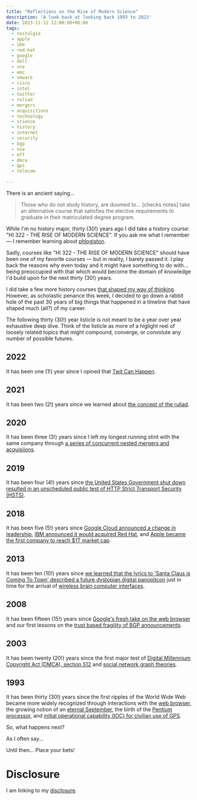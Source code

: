 ```yaml
---
title: "Reflections on the Rise of Modern Science"
description: 'A look back at looking back 1993 to 2023'
date: 2023-11-12 12:00:00+00:00
tags: 
  - nostalgia
  - apple
  - ibm
  - red-hat
  - google
  - dell
  - vce
  - emc
  - vmware
  - cisco
  - intel
  - twitter
  - ruliad
  - mergers
  - acquisitions
  - technology
  - science
  - history
  - internet
  - security
  - bgp
  - nsa
  - eff
  - dmca
  - gps
  - telecom

---
```


There is an ancient saying...

> Those who do not study history, are doomed to... [checks notes] take an alternative course that satisfies the elective requirements to graduate in their matriculated degree program.

While I'm no history major, thirty (30!) years ago I did take a history course: "HI 322 - THE RISE OF MODERN SCIENCE". If you ask me what I remember — I remember learning about [phlogiston](https://en.wikipedia.org/wiki/Phlogiston_theory). 

Sadly, courses like "HI 322 - THE RISE OF MODERN SCIENCE" should have been one of my favorite courses — but in reality, I barely passed it. I play back the reasons why even today and it might have something to do with... being preoccupied with that which would become the domain of knowledge I'd build upon for the next thirty (30!) years.

I did take a few more history courses [that shaped my way of thinking](https://fudge.org/archive/esteem-is-stem-plus-ethics-plus-empathy/). However, as scholastic penance this week, I decided to go down a rabbit hole of the past 30 years of big things that happened in a timeline that have shaped much (all?) of my career.

The following thirty (30!) year listicle is not meant to be a year over year exhaustive deep dive. Think of the listicle as more of a higlight reel of loosely related topics that might compound, converge, or convolute any number of possible futures.

## 2022

It has been one (1!) year since I opined that [Twit Can Happen](https://fudge.org/archive/twit-can-happen/).

## 2021

It has been two (2!) years since we learned about [the concept of the ruliad](https://writings.stephenwolfram.com/2021/11/the-concept-of-the-ruliad/).

## 2020

It has been three (3!) years since I left my longest running stint with the same company through [a series of concurrent nested mergers and acquisiions](https://fudge.org/archive/my-tenth-year-at-dell-technologies/).

## 2019

It has been four (4!) years since [the United States Government shut down resulted in an unscheduled public test of HTTP Strict Transport Security (HSTS)](https://threatpost.com/u-s-government-shutdown-leaves-dozens-of-gov-websites-vulnerable/140782/).

## 2018

It has been five (5!) years since [Google Cloud announced a change in leadership](https://www.cnbc.com/2018/11/16/google-cloud-ceo-greene-being-replaced-by-former-oracle-exec-kurian.html), [IBM announced it would acquired Red Hat](https://newsroom.ibm.com/2018-10-28-IBM-To-Acquire-Red-Hat-Completely-Changing-The-Cloud-Landscape-And-Becoming-Worlds-1-Hybrid-Cloud-Provider), and [Apple became the first company to reach $1T market cap](https://www.theguardian.com/technology/2018/aug/02/apple-becomes-worlds-first-trillion-dollar-company).

## 2013

It has been ten (10!) years since [we learned that the lyrics to 'Santa Claus is Coming To Town' described a future dystopian digital panopitcon](https://www.eff.org/deeplinks/2013/06/confirmed-nsa-spying-private-briefings-will-begin-public-discussions-and-public) just in time for the arrival of [wireless brain computer interfaces](https://news.brown.edu/articles/2013/02/wireless).

## 2008

It has been fifteen (15!) years since [Google's fresh take on the web browser](https://googleblog.blogspot.com/2008/09/fresh-take-on-browser.html) and our first lessons on the [trust based fragility of BGP announcements](https://www.ripe.net/publications/news/industry-developments/youtube-hijacking-a-ripe-ncc-ris-case-study).

## 2003

It has been twenty (20!) years since the first major test of [Digital Millennium Copyright Act (DMCA), section 512](https://www.eff.org/cases/online-policy-group-v-diebold) and [social network graph theories](https://www.scientificamerican.com/article/e-mail-study-corroborates/).

## 1993

It has been thirty (30!) years since the first ripples of the World Wide Web became more widely recognized through interactions with the [web browser](https://www.npr.org/2023/04/30/1172276538/world-wide-web-internet-anniversary), the growing notion of an [eternal September](https://en.wikipedia.org/wiki/Eternal_September), the birth of the [Pentium processor](https://knowledge.wharton.upenn.edu/article/when-speed-was-king-vinod-dham-and-the-birth-of-the-pentium/), and [initial operational capability (IOC) for civilian use of GPS](https://www.nasa.gov/directorates/somd/space-communications-navigation-program/gps/).

So, what happens next?

As I often say... 

Until then… Place your bets!

# Disclosure

I am linking to my [disclosure](https://jaycuthrell.com/disclosure/).